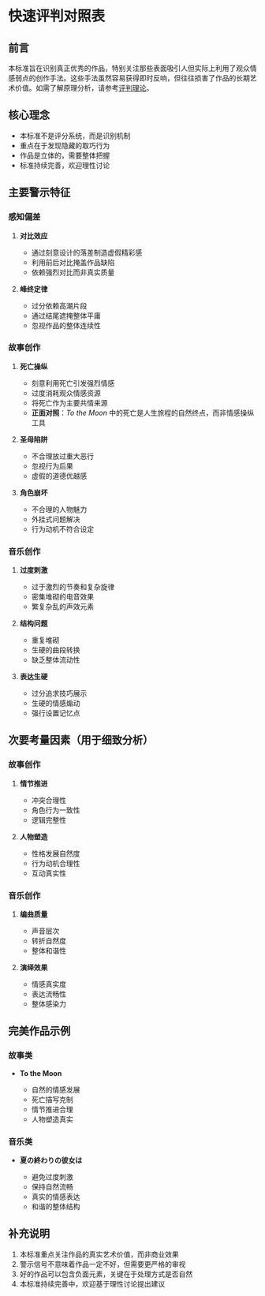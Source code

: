 # 快速评判对照表

## 前言

本标准旨在识别真正优秀的作品，特别关注那些表面吸引人但实际上利用了观众情感弱点的创作手法。这些手法虽然容易获得即时反响，但往往损害了作品的长期艺术价值。如需了解原理分析，请参考[评判理论](evaluation-theory.md)。

## 核心理念

- 本标准不是评分系统，而是识别机制
- 重点在于发现隐藏的取巧行为
- 作品是立体的，需要整体把握
- 标准持续完善，欢迎理性讨论

## 主要警示特征

### 感知偏差

1. **对比效应**

   - 通过刻意设计的落差制造虚假精彩感
   - 利用前后对比掩盖作品缺陷
   - 依赖强烈对比而非真实质量

2. **峰终定律**

   - 过分依赖高潮片段
   - 通过结尾遮掩整体平庸
   - 忽视作品的整体连续性

### 故事创作

1. **死亡操纵**

   - 刻意利用死亡引发强烈情感
   - 过度消耗观众情感资源
   - 将死亡作为主要共情来源
   - **正面对照**：_To the Moon_ 中的死亡是人生旅程的自然终点，而非情感操纵工具

2. **圣母陷阱**

   - 不合理放过重大恶行
   - 忽视行为后果
   - 虚假的道德优越感

3. **角色崩坏**

   - 不合理的人物魅力
   - 外挂式问题解决
   - 行为动机不符合设定

### 音乐创作

1. **过度刺激**

   - 过于激烈的节奏和复杂旋律
   - 密集堆砌的电音效果
   - 繁复杂乱的声效元素

2. **结构问题**

   - 重复堆砌
   - 生硬的曲段转换
   - 缺乏整体流动性

3. **表达生硬**

   - 过分追求技巧展示
   - 生硬的情感煽动
   - 强行设置记忆点

## 次要考量因素（用于细致分析）

### 故事创作

1. **情节推进**

   - 冲突合理性
   - 角色行为一致性
   - 逻辑完整性

2. **人物塑造**

   - 性格发展自然度
   - 行为动机合理性
   - 互动真实性

### 音乐创作

1. **编曲质量**

   - 声音层次
   - 转折自然度
   - 整体和谐性

2. **演绎效果**

   - 情感真实度
   - 表达流畅性
   - 整体感染力

## 完美作品示例

### 故事类

- **To the Moon**

  - 自然的情感发展
  - 死亡描写克制
  - 情节推进合理
  - 人物塑造真实

### 音乐类

- **夏の終わりの彼女は**

  - 避免过度刺激
  - 保持自然流畅
  - 真实的情感表达
  - 和谐的整体结构

## 补充说明

1. 本标准重点关注作品的真实艺术价值，而非商业效果
2. 警示信号不意味着作品一定不好，但需要更严格的审视
3. 好的作品可以包含负面元素，关键在于处理方式是否自然
4. 本标准持续完善中，欢迎基于理性讨论提出建议
